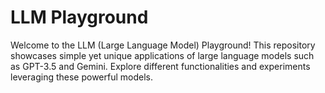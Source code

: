 # LLM Playground
Welcome to the LLM (Large Language Model) Playground! This repository showcases simple yet unique applications of large language models such as GPT-3.5 and Gemini. Explore different functionalities and experiments leveraging these powerful models.
